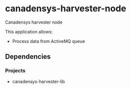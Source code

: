canadensys-harvester-node
=======================

Canadensys harvester node

This application allows:
* Process data from ActiveMQ queue


Dependencies
------------

### Projects
* canadensys-harvester-lib
